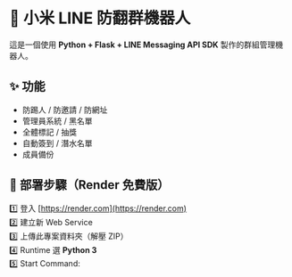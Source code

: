 # 🐾 小米 LINE 防翻群機器人

這是一個使用 **Python + Flask + LINE Messaging API SDK** 製作的群組管理機器人。

## ✨ 功能
- 防踢人 / 防邀請 / 防網址
- 管理員系統 / 黑名單
- 全體標記 / 抽獎
- 自動簽到 / 潛水名單
- 成員備份

## 🚀 部署步驟（Render 免費版）
1️⃣ 登入 [https://render.com](https://render.com)  
2️⃣ 建立新 Web Service  
3️⃣ 上傳此專案資料夾（解壓 ZIP）  
4️⃣ Runtime 選 **Python 3**  
5️⃣ Start Command:

